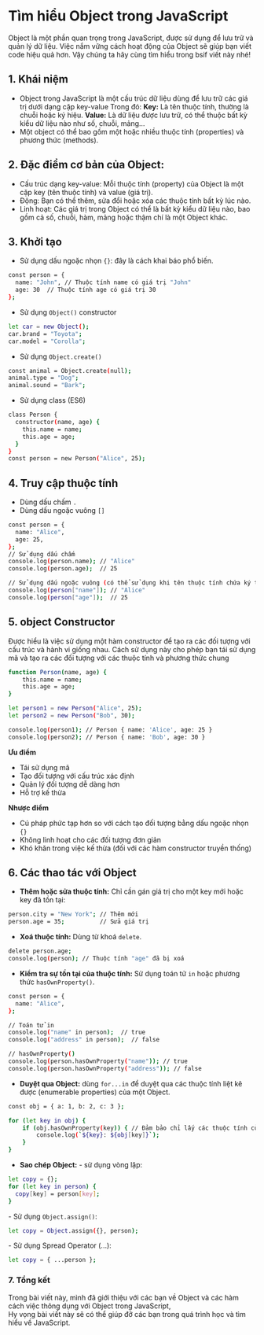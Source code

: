 # Tìm hiểu Object trong JavaScript

Object là một phần quan trọng trong JavaScript, được sử dụng để lưu trữ và quản lý dữ liệu. Việc nắm vững cách hoạt động của Object sẽ giúp bạn viết code hiệu quả hơn. Vậy chúng ta hãy cùng tìm hiểu trong bsif viết này nhé!

## 1. Khái niệm

- Object trong JavaScript là một cấu trúc dữ liệu dùng để lưu trữ các giá trị dưới dạng cặp key-value
  Trong đó:
  **Key:** Là tên thuộc tính, thường là chuỗi hoặc ký hiệu.
  **Value:** Là dữ liệu được lưu trữ, có thể thuộc bất kỳ kiểu dữ liệu nào như số, chuỗi, mảng...
- Một object có thể bao gồm một hoặc nhiều thuộc tính (properties) và phương thức (methods).

## 2. Đặc điểm cơ bản của Object:

- Cấu trúc dạng key-value: Mỗi thuộc tính (property) của Object là một cặp key (tên thuộc tính) và value (giá trị).
- Động: Bạn có thể thêm, sửa đổi hoặc xóa các thuộc tính bất kỳ lúc nào.
- Linh hoạt: Các giá trị trong Object có thể là bất kỳ kiểu dữ liệu nào, bao gồm cả số, chuỗi, hàm, mảng hoặc thậm chí là một Object khác.

## 3. Khởi tạo

- Sử dụng dấu ngoặc nhọn `{}`: đây là cách khai báo phổ biến.

```bash
const person = {
  name: "John", // Thuộc tính name có giá trị "John"
  age: 30  // Thuộc tính age có giá trị 30
};
```

- Sử dụng `Object()` constructor

```bash
let car = new Object();
car.brand = "Toyota";
car.model = "Corolla";
```

- Sử dụng `Object.create()`

```bash
const animal = Object.create(null);
animal.type = "Dog";
animal.sound = "Bark";
```

- Sử dụng class (ES6)

```bash
class Person {
  constructor(name, age) {
    this.name = name;
    this.age = age;
  }
}
const person = new Person("Alice", 25);
```

## 4. Truy cập thuộc tính

- Dùng dấu chấm `.`
- Dùng dấu ngoặc vuông `[]`

```bash
const person = {
  name: "Alice",
  age: 25,
};
// Sử dụng dấu chấm
console.log(person.name); // "Alice"
console.log(person.age);  // 25

// Sử dụng dấu ngoặc vuông (có thể sử dụng khi tên thuộc tính chứa ký tự đặc biệt hoặc biến)
console.log(person["name"]); // "Alice"
console.log(person["age"]);  // 25
```

## 5. object Constructor

Được hiểu là việc sử dụng một hàm constructor để tạo ra các đối tượng với cấu trúc và hành vi giống nhau. Cách sử dụng này cho phép bạn tái sử dụng mã và tạo ra các đối tượng với các thuộc tính và phương thức chung

```bash
function Person(name, age) {
    this.name = name;
    this.age = age;
}

let person1 = new Person("Alice", 25);
let person2 = new Person("Bob", 30);

console.log(person1); // Person { name: 'Alice', age: 25 }
console.log(person2); // Person { name: 'Bob', age: 30 }

```

**Ưu điểm**

- Tái sử dụng mã
- Tạo đối tượng với cấu trúc xác định
- Quản lý đối tượng dễ dàng hơn
- Hỗ trợ kế thừa

**Nhược điểm**

- Cú pháp phức tạp hơn so với cách tạo đối tượng bằng dấu ngoặc nhọn `{}`
- Không linh hoạt cho các đối tượng đơn giản
- Khó khăn trong việc kế thừa (đối với các hàm constructor truyền thống)

## 6. Các thao tác với Object

- **Thêm hoặc sửa thuộc tính:** Chỉ cần gán giá trị cho một key mới hoặc key đã tồn tại:

```bash
person.city = "New York"; // Thêm mới
person.age = 35;          // Sửa giá trị
```

- **Xoá thuộc tính:** Dùng từ khoá `delete`.

```bash
delete person.age;
console.log(person); // Thuộc tính "age" đã bị xoá
```

- **Kiểm tra sự tồn tại của thuộc tính:** Sử dụng toán tử `in` hoặc phương thức `hasOwnProperty()`.

```bash
const person = {
  name: "Alice",
};

// Toán tử in
console.log("name" in person);  // true
console.log("address" in person);  // false

// hasOwnProperty()
console.log(person.hasOwnProperty("name")); // true
console.log(person.hasOwnProperty("address")); // false
```

- **Duyệt qua Object:** dùng `for...in` để duyệt qua các thuộc tính liệt kê được (enumerable properties) của một Object.

```bash
const obj = { a: 1, b: 2, c: 3 };

for (let key in obj) {
    if (obj.hasOwnProperty(key)) { // Đảm bảo chỉ lấy các thuộc tính của chính obj, không lấy từ prototype
        console.log(`${key}: ${obj[key]}`);
    }
}
```

- **Sao chép Object:**
  \- sử dụng vòng lặp:

```bash
let copy = {};
for (let key in person) {
  copy[key] = person[key];
}
```

\- Sử dụng `Object.assign()`:

```bash
let copy = Object.assign({}, person);
```

\- Sử dụng Spread Operator (...):

```bash
let copy = { ...person };
```

### 7. Tổng kết

Trong bài viết này, mình đã giới thiệu với các bạn về Object và các hàm cách việc thông dụng với Object trong JavaScript,  
Hy vọng bài viết này sẽ có thể giúp đỡ các bạn trong quá trình học và tìm hiểu về JavaScript.
